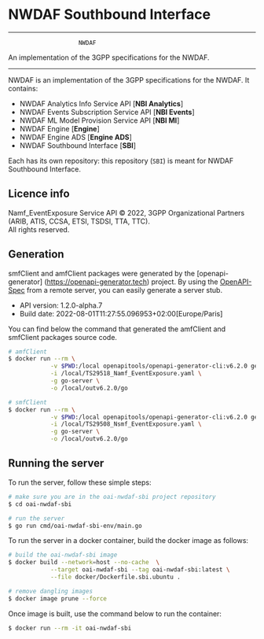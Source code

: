 # NWDAF Southbound Interface

----------------------------------------------------------

                        NWDAF
An implementation of the 3GPP specifications for the NWDAF.

----------------------------------------------------------

NWDAF is an implementation of the 3GPP specifications for the NWDAF.
It contains:

- NWDAF Analytics Info Service API [**NBI Analytics**]
- NWDAF Events Subscription Service API [**NBI Events**]
- NWDAF ML Model Provision Service API [**NBI Ml**]
- NWDAF Engine [**Engine**]
- NWDAF Engine ADS [**Engine ADS**]
- NWDAF Southbound Interface [**SBI**]

Each has its own repository: this repository (`SBI`) is meant for NWDAF Southbound Interface.

## Licence info 

Namf_EventExposure Service API
© 2022, 3GPP Organizational Partners (ARIB, ATIS, CCSA, ETSI, TSDSI, TTA, TTC).  
All rights reserved.

## Generation

smfClient and amfClient packages were generated by the [openapi-generator]
(https://openapi-generator.tech) project.
By using the [OpenAPI-Spec](https://github.com/OAI/OpenAPI-Specification) from a remote server, you can easily generate a server stub.

- API version: 1.2.0-alpha.7
- Build date: 2022-08-01T11:27:55.096953+02:00[Europe/Paris]

You can find below the command that generated the amfClient and smfClient packages source code.

```bash
# amfClient
$ docker run --rm \
            -v $PWD:/local openapitools/openapi-generator-cli:v6.2.0 generate \
            -i /local/TS29518_Namf_EventExposure.yaml \
            -g go-server \
            -o /local/outv6.2.0/go
```

```bash
# smfClient
$ docker run --rm \
            -v $PWD:/local openapitools/openapi-generator-cli:v6.2.0 generate \
            -i /local/TS29508_Nsmf_EventExposure.yaml \
            -g go-server \
            -o /local/outv6.2.0/go
```

## Running the server

To run the server, follow these simple steps:

```bash
# make sure you are in the oai-nwdaf-sbi project repository
$ cd oai-nwdaf-sbi

# run the server
$ go run cmd/oai-nwdaf-sbi-env/main.go
```

To run the server in a docker container, build the docker image as follows:
```bash
# build the oai-nwdaf-sbi image
$ docker build --network=host --no-cache  \
            --target oai-nwdaf-sbi --tag oai-nwdaf-sbi:latest \
            --file docker/Dockerfile.sbi.ubuntu .

# remove dangling images
$ docker image prune --force
```

Once image is built, use the command below to run the container:
```bash
$ docker run --rm -it oai-nwdaf-sbi
```